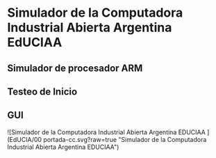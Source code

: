 # Simulador de la Computadora Industrial Abierta Argentina EdUCIAA
## Simulador de procesador ARM 
## Testeo de Inicio
## GUI

![Simulador de la Computadora Industrial Abierta Argentina EDUCIAA ](EdUCIA/00 portada-cc.svg?raw=true "Simulador de la Computadora Industrial Abierta Argentina EDUCIAA")


